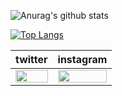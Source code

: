 ![Anurag's github stats](https://github-readme-stats.vercel.app/api?username=HinataKikuchi&show_icons=true&theme=shades-of-purple)

[![Top Langs](https://github-readme-stats.vercel.app/api/top-langs/?username=HinataKikuchi&layout=compact&theme=shades-of-purple)](https://github.com/anuraghazra/github-readme-stats)

|  twitter  |  instagram  |
| ---- | ---- |
|<img src="https://user-images.githubusercontent.com/58177127/95284067-2c869200-0898-11eb-9ea2-abdd3ae2abc9.jpg" width="100%"> | <img src="(https://user-images.githubusercontent.com/58177127/95284445-2ba23000-0899-11eb-98b2-93a763bc5da3.png)" width="100%"> |
